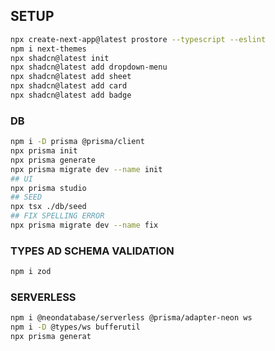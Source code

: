 ## SETUP

```bash
npx create-next-app@latest prostore --typescript --eslint
npm i next-themes
npx shadcn@latest init
npx shadcn@latest add dropdown-menu
npx shadcn@latest add sheet
npx shadcn@latest add card
npx shadcn@latest add badge
```

### DB

```bash
npm i -D prisma @prisma/client
npx prisma init
npx prisma generate
npx prisma migrate dev --name init
## UI
npx prisma studio
## SEED
npx tsx ./db/seed
## FIX SPELLING ERROR
npx prisma migrate dev --name fix

```

### TYPES AD SCHEMA VALIDATION

```bash
npm i zod
```

### SERVERLESS

```bash
npm i @neondatabase/serverless @prisma/adapter-neon ws
npm i -D @types/ws bufferutil
npx prisma generat
```
